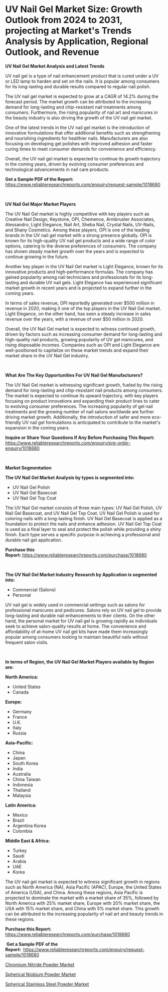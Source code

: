 <p><h1>UV Nail Gel Market Size: Growth Outlook from 2024 to 2031, projecting at Market's Trends Analysis by Application, Regional Outlook, and Revenue</h1></p><p><strong>UV Nail Gel Market Analysis and Latest Trends</strong></p>
<p><p>UV nail gel is a type of nail enhancement product that is cured under a UV or LED lamp to harden and set on the nails. It is popular among consumers for its long-lasting and durable results compared to regular nail polish.</p><p>The UV nail gel market is expected to grow at a CAGR of 14.2% during the forecast period. The market growth can be attributed to the increasing demand for long-lasting and chip-resistant nail treatments among consumers. Furthermore, the rising popularity of nail art and manicures in the beauty industry is also driving the growth of the UV nail gel market.</p><p>One of the latest trends in the UV nail gel market is the introduction of innovative formulations that offer additional benefits such as strengthening and nourishing ingredients for healthier nails. Manufacturers are also focusing on developing gel polishes with improved adhesion and faster curing times to meet consumer demands for convenience and efficiency.</p><p>Overall, the UV nail gel market is expected to continue its growth trajectory in the coming years, driven by evolving consumer preferences and technological advancements in nail care products.</p></p>
<p><strong>Get a Sample PDF of the Report:&nbsp;</strong> <a href="https://www.reliableresearchreports.com/enquiry/request-sample/1018680">https://www.reliableresearchreports.com/enquiry/request-sample/1018680</a></p>
<p>&nbsp;</p>
<p><strong>UV Nail Gel Major Market Players</strong></p>
<p><p>The UV Nail Gel market is highly competitive with key players such as Creative Nail Design, Keystone, OPI, Chemence, Armbruster Associates, Alessandro, Light Elegance, Nail Art, Sheba Nail, Crystal Nails, UV-Nails, and Shany Cosmetics. Among these players, OPI is one of the leading brands in the UV nail gel market with a strong presence globally. OPI is known for its high-quality UV nail gel products and a wide range of color options, catering to the diverse preferences of consumers. The company has shown steady market growth over the years and is expected to continue growing in the future.</p><p>Another key player in the UV Nail Gel market is Light Elegance, known for its innovative products and high-performance formulas. The company has gained popularity among nail technicians and professionals for its long-lasting and durable UV nail gels. Light Elegance has experienced significant market growth in recent years and is projected to expand further in the coming years.</p><p>In terms of sales revenue, OPI reportedly generated over $500 million in revenue in 2020, making it one of the top players in the UV Nail Gel market. Light Elegance, on the other hand, has seen a steady increase in sales revenue over the years, with a revenue of over $50 million in 2020.</p><p>Overall, the UV Nail Gel market is expected to witness continued growth, driven by factors such as increasing consumer demand for long-lasting and high-quality nail products, growing popularity of UV gel manicures, and rising disposable incomes. Companies such as OPI and Light Elegance are well-positioned to capitalize on these market trends and expand their market share in the UV Nail Gel industry.</p></p>
<p>&nbsp;</p>
<p><strong>What Are The Key Opportunities For UV Nail Gel Manufacturers?</strong></p>
<p><p>The UV Nail Gel market is witnessing significant growth, fueled by the rising demand for long-lasting and chip-resistant nail products among consumers. The market is expected to continue its upward trajectory, with key players focusing on product innovations and expanding their product lines to cater to evolving consumer preferences. The increasing popularity of gel nail treatments and the growing number of nail salons worldwide are further driving market growth. Additionally, the introduction of safer and more eco-friendly UV nail gel formulations is anticipated to contribute to the market's expansion in the coming years.</p></p>
<p><strong>Inquire or Share Your Questions If Any Before Purchasing This Report:</strong> <a href="https://www.reliableresearchreports.com/enquiry/pre-order-enquiry/1018680">https://www.reliableresearchreports.com/enquiry/pre-order-enquiry/1018680</a></p>
<p>&nbsp;</p>
<p><strong>Market Segmentation</strong></p>
<p><strong>The UV Nail Gel Market Analysis by types is segmented into:</strong></p>
<p><ul><li>UV Nail Gel Polish</li><li>UV Nail Gel Basecoat</li><li>UV Nail Gel Top Coat</li></ul></p>
<p><p>The UV Nail Gel market consists of three main types: UV Nail Gel Polish, UV Nail Gel Basecoat, and UV Nail Gel Top Coat. UV Nail Gel Polish is used for coloring nails with a long-lasting finish. UV Nail Gel Basecoat is applied as a foundation to protect the nails and enhance adhesion. UV Nail Gel Top Coat is used as a final layer to seal and protect the polish while providing a shiny finish. Each type serves a specific purpose in achieving a professional and durable nail gel application.</p></p>
<p><strong>Purchase this Report:&nbsp;</strong><a href="https://www.reliableresearchreports.com/purchase/1018680">https://www.reliableresearchreports.com/purchase/1018680</a></p>
<p>&nbsp;</p>
<p><strong>The UV Nail Gel Market Industry Research by Application is segmented into:</strong></p>
<p><ul><li>Commercial (Salons)</li><li>Personal</li></ul></p>
<p><p>UV nail gel is widely used in commercial settings such as salons for professional manicures and pedicures. Salons rely on UV nail gel to provide long-lasting and durable nail enhancements to their clients. On the other hand, the personal market for UV nail gel is growing rapidly as individuals seek to achieve salon-quality results at home. The convenience and affordability of at-home UV nail gel kits have made them increasingly popular among consumers looking to maintain beautiful nails without frequent salon visits.</p></p>
<p>&nbsp;</p>
<p><strong>In terms of Region, the UV Nail Gel Market Players available by Region are:</strong></p>
<p>
    <p> <strong> North America: </strong>
        <ul>
            <li>United States</li>
            <li>Canada</li>
        </ul>
        </p> 
    <p> <strong> Europe: </strong>
        <ul>
            <li>Germany</li>
            <li>France</li>
            <li>U.K.</li>
            <li>Italy</li>
            <li>Russia</li>
        </ul>
        </p> 
    <p> <strong> Asia-Pacific: </strong>
        <ul>
            <li>China</li>
            <li>Japan</li>
            <li>South Korea</li>
            <li>India</li>
            <li>Australia</li>
            <li>China Taiwan</li>
            <li>Indonesia</li>
            <li>Thailand</li>
            <li>Malaysia</li>
        </ul>
        </p> 
    <p> <strong> Latin America: </strong>
        <ul>
            <li>Mexico</li>
            <li>Brazil</li>
            <li>Argentina Korea</li>
            <li>Colombia</li>
        </ul>
        </p> 
    <p> <strong> Middle East & Africa: </strong>
        <ul>
            <li>Turkey</li>
            <li>Saudi</li>
            <li>Arabia</li>
            <li>UAE</li>
            <li>Korea</li>
        </ul>
    </p>
    </p>
<p><p>The UV nail gel market is expected to witness significant growth in regions such as North America (NA), Asia Pacific (APAC), Europe, the United States of America (USA), and China. Among these regions, Asia Pacific is projected to dominate the market with a market share of 35%, followed by North America with 25% market share, Europe with 20% market share, the USA with 15% market share, and China with 5% market share. This growth can be attributed to the increasing popularity of nail art and beauty trends in these regions.</p></p>
<p><strong>Purchase this Report: </strong><a href="https://www.reliableresearchreports.com/purchase/1018680">https://www.reliableresearchreports.com/purchase/1018680</a></p>
<p>&nbsp;<strong>Get a Sample PDF of the Report:&nbsp;&nbsp;</strong><a href="https://www.reliableresearchreports.com/enquiry/request-sample/1018680">https://www.reliableresearchreports.com/enquiry/request-sample/1018680</a></p>
<p><strong></strong></p>
<p><p><a href="https://view.publitas.com/reportprime-1/chromium-nitride-powder-market-size-growth-outlook-from-2023-to-2030-projecting-at-markets-trends-analysis-by-application-regional-outlook-and-revenue/">Chromium Nitride Powder Market</a></p><p><a href="https://view.publitas.com/reportprime-1/spherical-niobium-powder-market-size-2023-2030-global-industrial-analysis-key-geographical-regions-market-share-top-key-players-product-types-and-forecast-research-report/">Spherical Niobium Powder Market</a></p><p><a href="https://view.publitas.com/reportprime-1/spherical-stainless-steel-powder-market-size-market-trends-and-growth-outlook-forecasted-for-period-from-2023-to-2030/">Spherical Stainless Steel Powder Market</a></p></p>